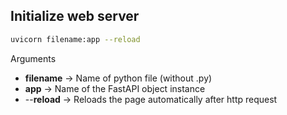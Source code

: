 ## Initialize web server
```bash
uvicorn filename:app --reload
```
Arguments
- **filename** -> Name of python file (without .py)
- **app** -> Name of the FastAPI object instance
- --**reload** -> Reloads the page automatically after http request